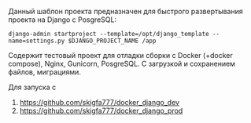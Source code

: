 Данный шаблон проекта предназначен для быстрого развертывания проекта на Django с PosgreSQL:

`
django-admin startproject --template=/opt/django_template --name=settings.py $DJANGO_PROJECT_NAME /app
`

Содержит тестовый проект для отладки сборки с Docker (+docker compose), Nginx, Gunicorn, PosgreSQL. С загрузкой и сохранением файлов, миграциями.

Для запуска с
1. https://github.com/skigfa777/docker_django_dev
2. https://github.com/skigfa777/docker_django_prod
